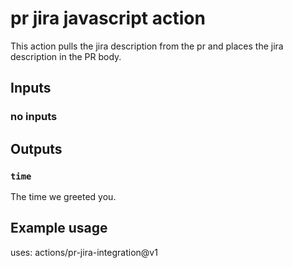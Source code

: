 # pr jira javascript action

This action pulls the jira description from the pr and places the jira description in the PR body.

## Inputs

### no inputs

## Outputs

### `time`

The time we greeted you.

## Example usage

uses: actions/pr-jira-integration@v1
